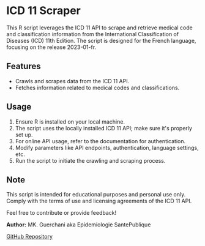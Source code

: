 # ICD 11 Scraper

<!-- Created: January 1, 2024 -->

This R script leverages the ICD 11 API to scrape and retrieve medical code and classification information from the International Classification of Diseases (ICD) 11th Edition. The script is designed for the French language, focusing on the release 2023-01-fr.

## Features
- Crawls and scrapes data from the ICD 11 API.
- Fetches information related to medical codes and classifications.

## Usage
1. Ensure R is installed on your local machine.
2. The script uses the locally installed ICD 11 API; make sure it's properly set up.
3. For online API usage, refer to the documentation for authentication.
4. Modify parameters like API endpoints, authentication, language settings, etc.
5. Run the script to initiate the crawling and scraping process.

## Note
This script is intended for educational purposes and personal use only. Comply with the terms of use and licensing agreements of the ICD 11 API.

Feel free to contribute or provide feedback!

**Author:** MK. Guerchani aka Epidemiologie SantePublique

[GitHub Repository](https://github.com/EpidemiologieSantePublique/icd11-scarper)

